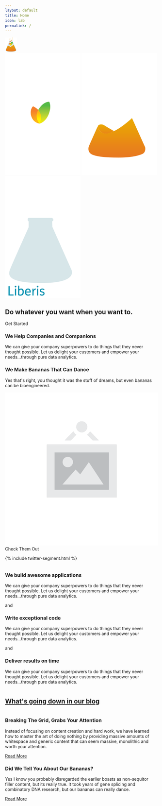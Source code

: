 ```yaml
---
layout: default
title: Home
icon: lab
permalink: /
---
```


<div class="ui inverted vertical masthead center aligned segment">
    <div class="ui container">
        <div class="ui large secondary inverted menu">
            <a class="toc item">
                <i class="sidebar icon"></i>
            </a>
            <div class="right item">
                <a href="#">
                    <img src="semantic/dist/themes/liberis/assets/images/liberis-labs-logo.png" alt="Liberis Labs Logo">
                </a>
            </div>
        </div>
    </div>
    <div class="ui text container">
        <div id="beaker">
            <img src="semantic/dist/themes/liberis/assets/images/flower.png" id="logo-flower">
            <img src="semantic/dist/themes/liberis/assets/images/liquid.png" id="logo-liquid">
            <div id="bubbles">
                <span class="bubble"></span>
                <span class="bubble1"></span>
                <span class="bubble2"></span>
                <span class="bubble3"></span>
                <span class="bubble4"></span>
            </div>
            <img src="semantic/dist/themes/liberis/assets/images/logo-base.png" id="logo-base">
        </div>
        <h2>Do whatever you want when you want to.</h2>
        <div class="ui huge primary button" id="heroBtn">Get Started <i class="right arrow icon"></i></div>
    </div>
</div>

<div class="ui vertical stripe homecontent segment">
    <div class="ui middle aligned stackable grid container">
        <div class="row">
            <div class="eight wide column">
                <h3 class="ui header">We Help Companies and Companions</h3>
                <p>We can give your company superpowers to do things that they never thought possible. Let us delight your customers and empower your needs...through pure data analytics.</p>
                <h3 class="ui header">We Make Bananas That Can Dance</h3>
                <p>Yes that's right, you thought it was the stuff of dreams, but even bananas can be bioengineered.</p>
            </div>
            <div class="six wide right floated column">
                <img src="assets/wireframe/white-image.png" class="ui large bordered rounded image">
            </div>
        </div>
        <div class="row">
            <div class="center aligned column">
                <a class="ui huge button">Check Them Out</a>
            </div>
        </div>
    </div>
</div>

{% include twitter-segment.html %}


<div class="ui stripe segment container">
    <div class="ui three column very relaxed grid">
        <div class="column">
            <h3 class="ui header">We build awesome applications</h3>
            <p>We can give your company superpowers to do things that they never thought possible. Let us delight your customers and empower your needs...through pure data analytics.</p>
        </div>
        <div class="ui vertical divider">
            and
        </div>
        <div class="column">
            <h3 class="ui header">Write exceptional code</h3>
            <p>We can give your company superpowers to do things that they never thought possible. Let us delight your customers and empower your needs...through pure data analytics.</p>
        </div>
        <div class="ui vertical divider">
            and
        </div>
        <div class="column">
            <h3 class="ui header">Deliver results on time</h3>
            <p>We can give your company superpowers to do things that they never thought possible. Let us delight your customers and empower your needs...through pure data analytics.</p>
        </div>
    </div>
</div>

<div class="ui vertical stripe nopaddingtop container">
    <h2 class="ui horizontal header divider">
        <a href="blog.html">What's going down in our blog</a>
    </h2>
    <div class="ui hidden divider"></div>
    <div class="ui two column very relaxed grid">
        <div class="column">
            <h3 class="ui header">Breaking The Grid, Grabs Your Attention</h3>
            <p>Instead of focusing on content creation and hard work, we have learned how to master the art of doing nothing by providing massive amounts of whitespace and generic content that can seem massive, monolithic and worth your attention.</p>
            <a class="ui large button" href="blog-post.html">Read More</a>
        </div>
        <div class="column">
            <h3 class="ui header">Did We Tell You About Our Bananas?</h3>
            <p>Yes I know you probably disregarded the earlier boasts as non-sequitor filler content, but its really true. It took years of gene splicing and combinatory DNA research, but our bananas can really dance.</p>
            <a class="ui large button" href="blog-post.html">Read More</a>
        </div>
    </div>
</div>
